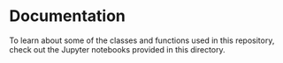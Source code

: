 # Documentation

To learn about some of the classes and functions used in this repository,
check out the Jupyter notebooks provided in this directory.
